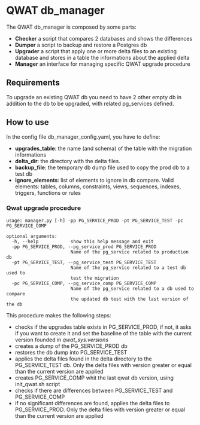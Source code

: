 # QWAT db_manager

The QWAT db_manager is composed by some parts:

- **Checker** a script that compares 2 databases and shows the differences
- **Dumper** a script to backup and restore a Postgres db
- **Upgrader** a script that apply one or more delta files to an existing database 
and stores in a table the informations about the applied delta
- **Manager** an interface for managing specific QWAT upgrade procedure

## Requirements
To upgrade an existing QWAT db you need to have 2 other empty db in addition to the db to be 
upgraded, with related pg_services defined.  
                             
## How to use
In the config file db_manager_config.yaml, you have to define:
- **upgrades_table**: the name (and schema) of the table with the migration informations 
- **delta_dir**: the directory with the delta files.
- **backup_file**: the temporary db dump file used to copy the prod db to a test db
- **ignore_elements**: list of elements to ignore in db compare. Valid elements: tables, columns, 
constraints, views, sequences, indexes, triggers, functions or rules


 
### Qwat upgrade procedure

```
usage: manager.py [-h] -pp PG_SERVICE_PROD -pt PG_SERVICE_TEST -pc PG_SERVICE_COMP
    
optional arguments:
  -h, --help            show this help message and exit
  -pp PG_SERVICE_PROD, --pg_service_prod PG_SERVICE_PROD
                        Name of the pg_service related to production db
  -pt PG_SERVICE_TEST, --pg_service_test PG_SERVICE_TEST
                        Name of the pg_service related to a test db used to
                        test the migration
  -pc PG_SERVICE_COMP, --pg_service_comp PG_SERVICE_COMP
                        Name of the pg_service related to a db used to compare
                        the updated db test with the last version of the db
```

This procedure makes the following steps:
- checks if the upgrades table exists in PG_SERVICE_PROD, if not, it asks if you want to create it
and set the baseline of the table with the current version founded in *qwat_sys.versions*
- creates a dump of the PG_SERVICE_PROD db
- restores the db dump into PG_SERVICE_TEST
- applies the delta files found in the delta directory to the PG_SERVICE_TEST db. Only the delta 
files with version greater or equal than the current version are applied
- creates PG_SERVICE_COMP whit the last qwat db version, using init_qwat.sh script
- checks if there are differences between PG_SERVICE_TEST and PG_SERVICE_COMP
- if no significant differences are found, applies the delta files to PG_SERVICE_PROD. Only the delta 
files with version greater or equal than the current version are applied